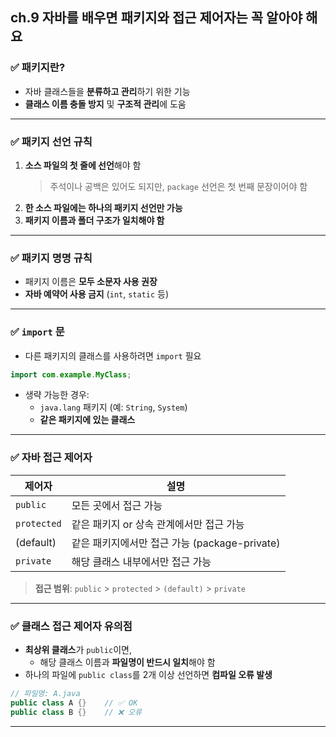 ## ch.9 자바를 배우면 패키지와 접근 제어자는 꼭 알아야 해요

### ✅ 패키지란?

- 자바 클래스들을 **분류하고 관리**하기 위한 기능
- **클래스 이름 충돌 방지** 및 **구조적 관리**에 도움

---

### ✅ 패키지 선언 규칙

1. **소스 파일의 첫 줄에 선언**해야 함  
   > 주석이나 공백은 있어도 되지만, `package` 선언은 첫 번째 문장이어야 함
2. **한 소스 파일에는 하나의 패키지 선언만 가능**
3. **패키지 이름과 폴더 구조가 일치해야 함**

---

### ✅ 패키지 명명 규칙

- 패키지 이름은 **모두 소문자 사용 권장**
- **자바 예약어 사용 금지** (`int`, `static` 등)

---

### ✅ `import` 문

- 다른 패키지의 클래스를 사용하려면 `import` 필요

```java
import com.example.MyClass;
```

- 생략 가능한 경우:
  - `java.lang` 패키지 (예: `String`, `System`)
  - **같은 패키지에 있는 클래스**

---

### ✅ 자바 접근 제어자

| 제어자 | 설명 |
|--------|------|
| `public` | 모든 곳에서 접근 가능 |
| `protected` | 같은 패키지 or 상속 관계에서만 접근 가능 |
| (default) | 같은 패키지에서만 접근 가능 (package-private) |
| `private` | 해당 클래스 내부에서만 접근 가능 |

> **접근 범위**: `public` > `protected` > `(default)` > `private`

---

### ✅ 클래스 접근 제어자 유의점

- **최상위 클래스**가 `public`이면,
  - 해당 클래스 이름과 **파일명이 반드시 일치**해야 함
- 하나의 파일에 `public class`를 2개 이상 선언하면 **컴파일 오류 발생**

```java
// 파일명: A.java
public class A {}    // ✅ OK
public class B {}    // ❌ 오류
```

---
